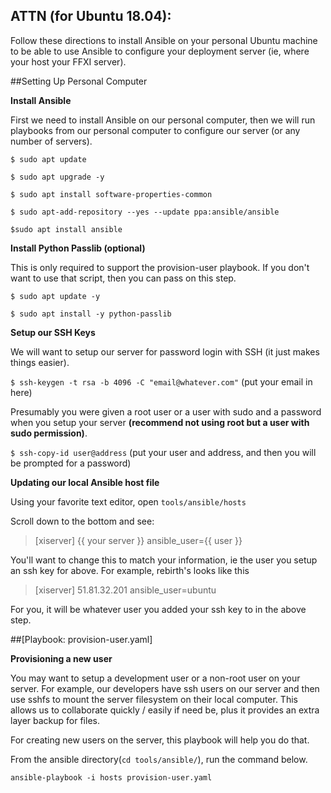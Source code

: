 ## ATTN (for Ubuntu 18.04):
Follow these directions to install Ansible on your personal Ubuntu machine to be able to use Ansible to configure your deployment server (ie, where your host your FFXI server).

##Setting Up Personal Computer

 **Install Ansible**
 
First we need to install Ansible on our personal computer, then we will run playbooks from our personal computer to configure our server (or any number of servers).

 `$ sudo apt update`

 `$ sudo apt upgrade -y`

 `$ sudo apt install software-properties-common`
 
 `$ sudo apt-add-repository --yes --update ppa:ansible/ansible`
 
 `$sudo apt install ansible`
 
 **Install Python Passlib (optional)**
 
 This is only required to support the provision-user playbook. If you don't want to use that script, then you can pass on this step.
 
 `$ sudo apt update -y`
 
 `$ sudo apt install -y python-passlib`
 
 **Setup our SSH Keys**
 
 We will want to setup our server for password login with SSH (it just makes things easier).
 
 `$ ssh-keygen -t rsa -b 4096 -C "email@whatever.com"` (put your email in here)
 
 Presumably you were given a root user or a user with sudo and a password when you setup your server **(recommend not using root but a user with sudo permission)**.
 
 `$ ssh-copy-id user@address` (put your user and address, and then you will be prompted for a password)
 
 **Updating our local Ansible host file**
 
 Using your favorite text editor, open `tools/ansible/hosts`
 
 Scroll down to the bottom and see:

> [xiserver]
> {{ your server }} ansible_user={{ user }}

You'll want to change this to match your information, ie the user you setup an ssh key for above. For example, rebirth's looks like this

> [xiserver]
> 51.81.32.201 ansible_user=ubuntu

For you, it will be whatever user you added your ssh key to in the above step.

 ##[Playbook: provision-user.yaml]
 
 **Provisioning a new user**
  
 You may want to setup a development user or a non-root user on your server.
 For example, our developers have ssh users on our server and then use sshfs to mount the server filesystem
 on their local computer. This allows us to collaborate quickly / easily if need be, plus it provides an extra layer
 backup for files.
 
 For creating new users on the server, this playbook will help you do that.
 
 From the ansible directory(`cd tools/ansible/`), run the command below. 
 
 `ansible-playbook -i hosts provision-user.yaml`